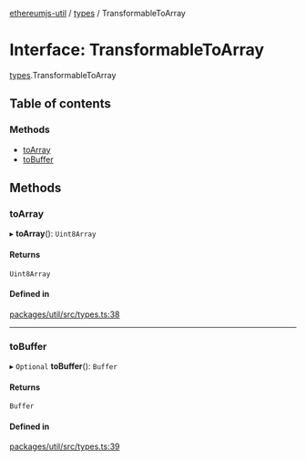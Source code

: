 [ethereumjs-util](../README.md) / [types](../modules/types.md) / TransformableToArray

# Interface: TransformableToArray

[types](../modules/types.md).TransformableToArray

## Table of contents

### Methods

- [toArray](types.transformabletoarray.md#toarray)
- [toBuffer](types.transformabletoarray.md#tobuffer)

## Methods

### toArray

▸ **toArray**(): `Uint8Array`

#### Returns

`Uint8Array`

#### Defined in

[packages/util/src/types.ts:38](https://github.com/ethereumjs/ethereumjs-monorepo/blob/master/packages/util/src/types.ts#L38)

___

### toBuffer

▸ `Optional` **toBuffer**(): `Buffer`

#### Returns

`Buffer`

#### Defined in

[packages/util/src/types.ts:39](https://github.com/ethereumjs/ethereumjs-monorepo/blob/master/packages/util/src/types.ts#L39)
